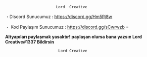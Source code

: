                            Lord  Creative 
 ・Discord  Sunucumuz : <https://discord.gg/Hm5Rj8w>
 
 ・ Kod Paylaşım Sunucumuz : <https://discord.gg/sCwrwzb> = 
 
  **Altyapıları paylaşmak yasaktır! paylaşan olursa bana yazsın
     Lord Creative#1337 Bildirsin** 
     
                            Lord Creative 
                            